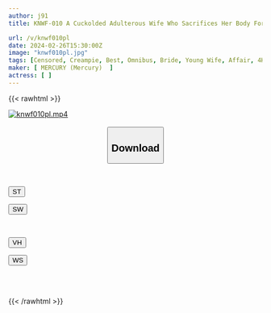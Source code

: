 ```yaml
---
author: j91
title: KNWF-010 A Cuckolded Adulterous Wife Who Sacrifices Her Body For Her Husband And Pleasure. Complete Raw WIFE Compilation. 9 People, 240 Minutes.

url: /v/knwf010pl
date: 2024-02-26T15:30:00Z
image: "knwf010pl.jpg"
tags: [Censored, Creampie, Best, Omnibus, Bride, Young Wife, Affair, 4HR+, Cuckold	]
maker: [ MERCURY (Mercury)  ]
actress: [ ]
---
```



{{< rawhtml >}}

<div class="video" data-videoid="09WM8pZml6UbbXL">
    <a href="javascript:;">
        <img src="/v/knwf010pl/knwf010pl.jpg" width="WIDTH" height="HEIGHT" alt="knwf010pl.mp4" loading="lazy">
    </a>
</div>

<script type="text/javascript" src="https://j91.asia/asset/on-demand-st.js"></script>

<br>
  <link rel="stylesheet" href="https://j91.asia/asset/bs5.css">
  
  <center>
  <button class="btn btn-primary" type="button" data-bs-toggle="collapse" data-bs-target=".multi-collapse" aria-expanded="false" aria-controls="multiCollapseExample1 multiCollapseExample2"><h2>Download</h2></button></center>
</p>
<div class="row">
  <div class="col">
    <div class="collapse multi-collapse" id="multiCollapseExample1">
      <div class="card card-body">
	      	      <br>
<div class="buttons">  
<p><a href="https://streamtape.to/v/09WM8pZml6UbbXL" target="_blank"><button class="btn-hover color-3"><i class="fa fa-download"></i> ST</button></a></p>
<p><a href="https://cdnwish.com/g2wr8fvncjm1" target="_blank"><button class="btn-hover color-2"><i class="fa fa-download"></i> SW</button></a></p></div>
    </div>
  </div>
</div>
  <div class="col">
    <div class="collapse multi-collapse" id="multiCollapseExample2">
      <div class="card card-body">
	      <br>
<div class="buttons">
<p><a href="https://vidhidepro.com/f/vvijmqo4spg6"><button class="btn-hover color-9"><i class="fa fa-download"></i> VH</button></a></p>
<p><a href="https://wolfstream.tv/h068xs5nwst0"><button class="btn-hover color-8"><i class="fa fa-download"></i> WS</button></a></p></div>
<br><br>
      </div>
    </div>
  </div>
</div>

{{< /rawhtml >}}